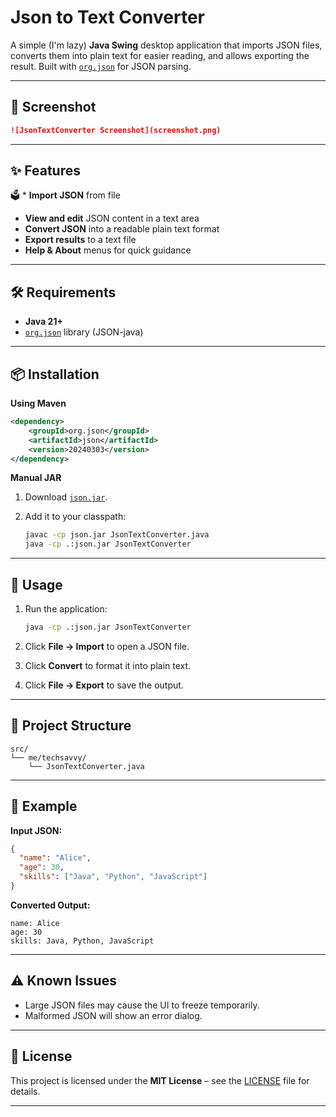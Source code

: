 # Json to Text Converter

A simple (I'm lazy) **Java Swing** desktop application that imports JSON files, converts them into plain text for easier reading, and allows exporting the result.
Built with [`org.json`](https://stleary.github.io/JSON-java/) for JSON parsing.

---

## 📸 Screenshot

```md
![JsonTextConverter Screenshot](screenshot.png)
```

---

## ✨ Features

:ballot_box:  * **Import JSON** from file
* **View and edit** JSON content in a text area
* **Convert JSON** into a readable plain text format
* **Export results** to a text file
* **Help & About** menus for quick guidance

---

## 🛠 Requirements

* **Java 21+**
* [`org.json`](https://stleary.github.io/JSON-java/) library (JSON-java)

---

## 📦 Installation

**Using Maven**

```xml
<dependency>
    <groupId>org.json</groupId>
    <artifactId>json</artifactId>
    <version>20240303</version>
</dependency>
```

**Manual JAR**

1. Download [`json.jar`](https://mvnrepository.com/artifact/org.json/json).
2. Add it to your classpath:

   ```bash
   javac -cp json.jar JsonTextConverter.java
   java -cp .:json.jar JsonTextConverter
   ```

---

## 🚀 Usage

1. Run the application:

   ```bash
   java -cp .:json.jar JsonTextConverter
   ```
2. Click **File → Import** to open a JSON file.
3. Click **Convert** to format it into plain text.
4. Click **File → Export** to save the output.

---

## 📂 Project Structure

```
src/
└── me/techsavvy/
    └── JsonTextConverter.java
```

---

## 🧪 Example

**Input JSON:**

```json
{
  "name": "Alice",
  "age": 30,
  "skills": ["Java", "Python", "JavaScript"]
}
```

**Converted Output:**

```
name: Alice
age: 30
skills: Java, Python, JavaScript
```

---

## ⚠️ Known Issues

* Large JSON files may cause the UI to freeze temporarily.
* Malformed JSON will show an error dialog.

---

## 📜 License

This project is licensed under the **MIT License** – see the [LICENSE](LICENSE) file for details.

---
